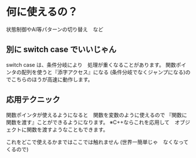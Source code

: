 ﻿# 何に使えるの？
状態制御やAI等パターンの切り替え　など

## 別に switch case でいいじゃん
switch case は、条件分岐により　処理が重くなることがあります。
関数ポインタの配列を使うと『添字アクセス』になる
(条件分岐でなくジャンプになる)のでこちらのほうが高速に動作します。

## 応用テクニック
関数ポインタが使えるようになると　関数を変数のように使えるので
『関数に関数を渡す』ことができるようになります。
※C++ならこれを応用して　オブジェクトに関数を渡すようなこともできます。

これをどこで使えるかまではここでは触れません
(世界一簡単じゃ　なくなってくるので)